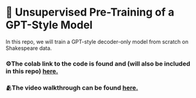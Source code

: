 # 🤖 Unsupervised Pre-Training of a GPT-Style Model

In this repo, we will train a GPT-style decoder-only model from scratch on Shakespeare data.

### ⚙️The colab link to the code is found and (will also be included in this repo) [here.](https://colab.research.google.com/drive/1K-nq8LjO-Ct2vfVTph5tQWaO8UOTb_Pr?usp=sharing)

### 🫂The video walkthrough can be found [here.](https://www.loom.com/share/3084eebf3a6d41e7b5e1bf00b9e5391c?sid=bce561c2-1c40-49f1-ab3a-413d789bb658)

